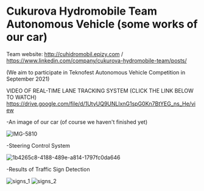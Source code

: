 # Cukurova Hydromobile Team Autonomous Vehicle (some works of our car) 
Team website: http://cuhidromobil.epizy.com / https://www.linkedin.com/company/cukurova-hydromobile-team/posts/

(We aim to participate in Teknofest Autonomous Vehicle Competition in September 2021)

VIDEO OF REAL-TIME LANE TRACKING SYSTEM (CLICK THE LINK BELOW TO WATCH)
https://drive.google.com/file/d/1UtyUQ9UNLlxnG1spG0Kn7BtYEG_ns_He/view






-An image of our car (of course we haven't finished yet)

![IMG-5810](https://user-images.githubusercontent.com/42544569/111986849-82d24f00-8b1f-11eb-8338-8fbf19c3a3b9.jpg)


-Steering Control System


![1b4265c8-4188-489e-a814-1797fc0da646](https://user-images.githubusercontent.com/42544569/111986420-fa53ae80-8b1e-11eb-98c7-c8a4daf57c54.gif)


-Results of Traffic Sign Detection


![signs_1](https://user-images.githubusercontent.com/42544569/111962356-44c73200-8b03-11eb-9b24-04715136eb3a.jpeg)
![signs_2](https://user-images.githubusercontent.com/42544569/111962383-4a247c80-8b03-11eb-8d19-6d708fde7884.jpeg)






